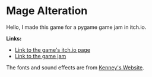 # Mage Alteration

Hello, I made this game for a pygame game jam in itch.io.

**Links:**

- [Link to the game's itch.io page]()
- [Link to the game jam](https://itch.io/jam/pygame-new-years-jam)

The fonts and sound effects are from [Kenney's Website](https://www.kenney.nl/).
